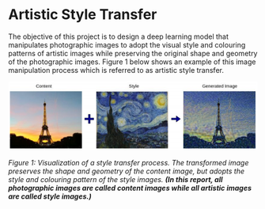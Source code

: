 # Artistic Style Transfer
The objective of this project is to design a deep learning model that manipulates photographic
images to adopt the visual style and colouring patterns of artistic images while preserving the
original shape and geometry of the photographic images. Figure 1 below shows an example
of this image manipulation process which is referred to as artistic style transfer.

<p align="center", class="is-small-text">
  <img src="https://github.com/jpanda001/Artistic-Style-Transfer/blob/master/Document_Images/model_architecture.PNG">

*Figure 1: Visualization of a style transfer process. The transformed image preserves the shape and geometry of
the content image, but adopts the style and colouring pattern of the style images. **(In this report, all
photographic images are called content images while all artistic images are called style images.)***
</p>
